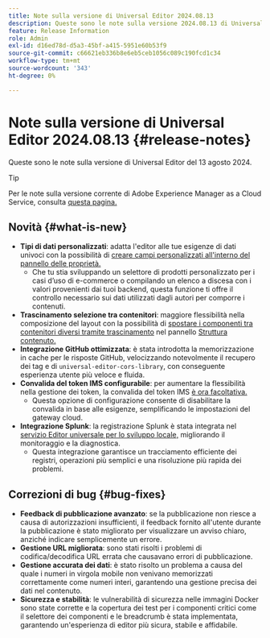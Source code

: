 ```yaml
---
title: Note sulla versione di Universal Editor 2024.08.13
description: Queste sono le note sulla versione 2024.08.13 di Universal Editor.
feature: Release Information
role: Admin
exl-id: d16ed78d-d5a3-45bf-a415-5951e60b53f9
source-git-commit: c66621eb336b8e6eb5ceb1056c089c190fcd1c34
workflow-type: tm+mt
source-wordcount: '343'
ht-degree: 0%

---
```



# Note sulla versione di Universal Editor 2024.08.13 {#release-notes}

Queste sono le note sulla versione di Universal Editor del 13 agosto 2024.

>[!TIP]
>
>Per le note sulla versione corrente di Adobe Experience Manager as a Cloud Service, consulta [questa pagina.](/help/release-notes/release-notes-cloud/release-notes-current.md)

## Novità {#what-is-new}

* **Tipi di dati personalizzati**: adatta l&#39;editor alle tue esigenze di dati univoci con la possibilità di [creare campi personalizzati all&#39;interno del pannello delle proprietà.](https://developer.adobe.com/uix/docs/services/aem-universal-editor/api/item-types-renderers/)
   * Che tu stia sviluppando un selettore di prodotti personalizzato per i casi d’uso di e-commerce o compilando un elenco a discesa con i valori provenienti dai tuoi backend, questa funzione ti offre il controllo necessario sui dati utilizzati dagli autori per comporre i contenuti.
* **Trascinamento selezione tra contenitori**: maggiore flessibilità nella composizione del layout con la possibilità di [spostare i componenti tra contenitori diversi tramite trascinamento](/help/sites-cloud/authoring/universal-editor/authoring.md#reordering-components) nel pannello [Struttura contenuto.](/help/sites-cloud/authoring/universal-editor/navigation.md#content-tree-mode)
* **Integrazione GitHub ottimizzata**: è stata introdotta la memorizzazione in cache per le risposte GitHub, velocizzando notevolmente il recupero dei tag e di `universal-editor-cors-library`, con conseguente esperienza utente più veloce e fluida.
* **Convalida del token IMS configurabile**: per aumentare la flessibilità nella gestione dei token, la convalida del token IMS [è ora facoltativa.](/help/implementing/universal-editor/local-dev.md#setting-up-service)
   * Questa opzione di configurazione consente di disabilitare la convalida in base alle esigenze, semplificando le impostazioni del gateway cloud.
* **Integrazione Splunk**: la registrazione Splunk è stata integrata nel [servizio Editor universale per lo sviluppo locale,](/help/implementing/universal-editor/local-dev.md#setting-up-service) migliorando il monitoraggio e la diagnostica.
   * Questa integrazione garantisce un tracciamento efficiente dei registri, operazioni più semplici e una risoluzione più rapida dei problemi.

## Correzioni di bug {#bug-fixes}

* **Feedback di pubblicazione avanzato**: se la pubblicazione non riesce a causa di autorizzazioni insufficienti, il feedback fornito all&#39;utente durante la pubblicazione è stato migliorato per visualizzare un avviso chiaro, anziché indicare semplicemente un errore.
* **Gestione URL migliorata**: sono stati risolti i problemi di codifica/decodifica URL errata che causavano errori di pubblicazione.
* **Gestione accurata dei dati**: è stato risolto un problema a causa del quale i numeri in virgola mobile non venivano memorizzati correttamente come numeri interi, garantendo una gestione precisa dei dati nel contenuto.
* **Sicurezza e stabilità**: le vulnerabilità di sicurezza nelle immagini Docker sono state corrette e la copertura dei test per i componenti critici come il selettore dei componenti e le breadcrumb è stata implementata, garantendo un&#39;esperienza di editor più sicura, stabile e affidabile.
